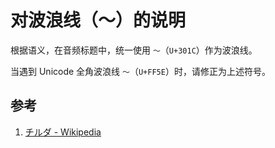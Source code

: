 # 对波浪线（〜）的说明

根据语义，在音频标题中，统一使用 `〜`（`U+301C`）作为波浪线。

当遇到 Unicode 全角波浪线 `～`（`U+FF5E`）时，请修正为上述符号。

## 参考

1. [チルダ - Wikipedia](https://ja.wikipedia.org/wiki/%E3%83%81%E3%83%AB%E3%83%80)

